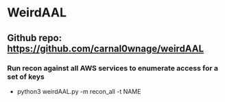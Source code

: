 # WeirdAAL

## Github repo: https://github.com/carnal0wnage/weirdAAL

### Run recon against all AWS services to enumerate access for a set of keys

 - python3 weirdAAL.py -m recon_all -t NAME
